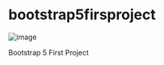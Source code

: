 # bootstrap5firsproject

![image](https://github.com/ncanakyurek/bootstrap5firsproject/assets/72356728/344d56fc-0db4-43cf-b677-d0b7c155e423)




Bootstrap 5  First Project 
